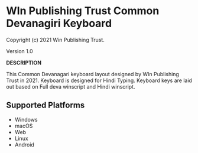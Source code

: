 
# WIn Publishing Trust Common Devanagiri Keyboard

Copyright (c) 2021 Win Publishing Trust.

Version 1.0

__DESCRIPTION__

This Common Devanagari keyboard layout designed by WIn Publishing Trust in 2021. Keyboard is designed for Hindi Typing. Keyboard keys are laid out based on Full deva winscript and Hindi winscript.

## Supported Platforms
 * Windows
 * macOS
 * Web
 * Linux
 * Android